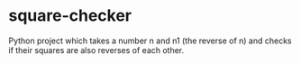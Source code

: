# square-checker
Python project which takes a number n and n1 (the reverse of n) and checks if their squares are also reverses of each other.
